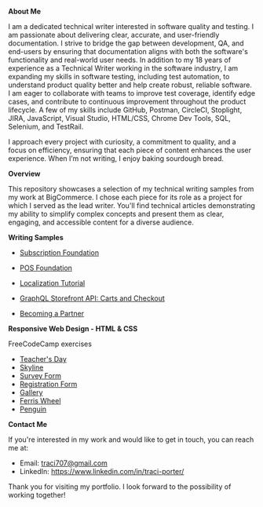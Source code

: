 **About Me**

I am a dedicated technical writer interested in software quality and testing. I am passionate about delivering clear, accurate, and user-friendly documentation. I strive to bridge the gap between development, QA, and end-users by ensuring that documentation aligns with both the software's functionality and real-world user needs. In addition to my 18 years of experience as a Technical Writer working in the software industry, I am expanding my skills in software testing, including test automation, to understand product quality better and help create robust, reliable software. I am eager to collaborate with teams to improve test coverage, identify edge cases, and contribute to continuous improvement throughout the product lifecycle. A few of my skills include GitHub, Postman, CircleCI, Stoplight, JIRA, JavaScript, Visual Studio, HTML/CSS, Chrome Dev Tools, SQL, Selenium, and TestRail. 

I approach every project with curiosity, a commitment to quality, and a focus on efficiency, ensuring that each piece of content enhances the user experience. When I’m not writing, I enjoy baking sourdough bread.

**Overview**

This repository showcases a selection of my technical writing samples from my work at BigCommerce. I chose each piece for its role as a project for which I served as the lead writer. You'll find technical articles demonstrating my ability to simplify complex concepts and present them as clear, engaging, and accessible content for a diverse audience.

**Writing Samples**

* [Subscription Foundation](https://developer.Bigcommerce.com/docs/integrations/subscriptions)
  
* [POS Foundation](https://developer.bigcommerce.com/docs/integrations/point-of-sale)

* [Localization Tutorial](https://developer.bigcommerce.com/docs/storefront/stencil/themes/localization/tutorial) 

* [GraphQL Storefront API: Carts and Checkout](https://developer.bigcommerce.com/docs/storefront/cart-checkout/guide/graphql-storefront)

* [Becoming a Partner](https://developer.bigcommerce.com/docs/start/partner) 

**Responsive Web Design - HTML & CSS**

FreeCodeCamp exercises

* [Teacher's Day](https://i.pinimg.com/564x/23/6f/ed/236fedc1fe557a77ce09322973f6ef1a.jpg)
* [Skyline](https://github.com/traci-porter/github-portfolio/blob/main/images/2024-05-16_08-39-48.png)
* [Survey Form](https://github.com/traci-porter/github-portfolio/blob/main/images/2024-03-21_15-26-41.png)
* [Registration Form](https://github.com/traci-porter/github-portfolio/blob/main/images/2024-06-06_13-12-20.png)
* [Gallery](https://github.com/traci-porter/github-portfolio/blob/main/images/2024-06-06_13-13-15.png)
* [Ferris Wheel](https://traci-porter.github.io/github-portfolio/ferris-wheel/index.html)
* [Penguin](https://traci-porter.github.io/github-portfolio/penguin/index.html)


**Contact Me**

If you're interested in my work and would like to get in touch, you can reach me at:

* Email: traci707@gmail.com
* LinkedIn: https://www.linkedin.com/in/traci-porter/

Thank you for visiting my portfolio. I look forward to the possibility of working together!



